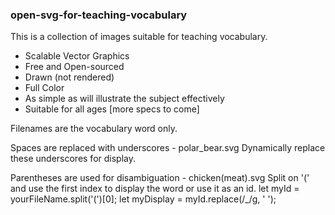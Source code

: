 ### open-svg-for-teaching-vocabulary
This is a collection of images suitable for teaching vocabulary.

* Scalable Vector Graphics
* Free and Open-sourced
* Drawn (not rendered)
* Full Color 
* As simple as will illustrate the subject effectively 
* Suitable for all ages [more specs to come]

Filenames are the vocabulary word only.

Spaces are replaced with underscores - polar_bear.svg
  Dynamically replace these underscores for display.

Parentheses are used for disambiguation - chicken(meat).svg
  Split on '(' and use the first index to display the word or use it as an id.
  let myId = yourFileName.split('(')[0];
  let myDisplay = myId.replace(/_/g, ' ');